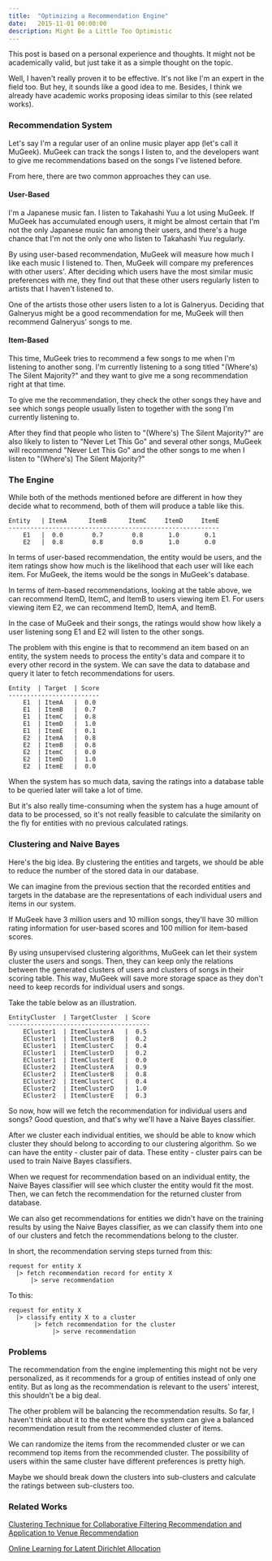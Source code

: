 ```yaml
---
title:  "Optimizing a Recommendation Engine"
date:   2015-11-01 00:00:00
description: Might Be a Little Too Optimistic
---
```


This post is based on a personal experience and thoughts. It might not be academically valid, but just take it as a simple thought on the topic.

Well, I haven't really proven it to be effective. It's not like I'm an expert in the field too. But hey, it sounds like a good idea to me. Besides, I think we already have academic works proposing ideas similar to this (see related works).

### Recommendation System

Let's say I'm a regular user of an online music player app (let's call it MuGeek). MuGeek can track the songs I listen to, and the developers want to give me recommendations based on the songs I've listened before.

From here, there are two common approaches they can use.

#### User-Based

I'm a Japanese music fan. I listen to Takahashi Yuu a lot using MuGeek. If MuGeek has accumulated enough users, it might be almost certain that I'm not the only Japanese music fan among their users, and there's a huge chance that I'm not the only one who listen to Takahashi Yuu regularly.

By using user-based recommendation, MuGeek will measure how much I like each music I listened to. Then, MuGeek will compare my preferences with other users'. After deciding which users have the most similar music preferences with me, they find out that these other users regularly listen to artists that I haven't listened to.

One of the artists those other users listen to a lot is Galneryus. Deciding that Galneryus might be a good recommendation for me, MuGeek will then recommend Galneryus' songs to me.

#### Item-Based

This time, MuGeek tries to recommend a few songs to me when I'm listening to another song. I'm currently listening to a song titled "(Where's) The Silent Majority?" and they want to give me a song recommendation right at that time.

To give me the recommendation, they check the other songs they have and see which songs people usually listen to together with the song I'm currently listening to.

After they find that people who listen to "(Where's) The Silent Majority?" are also likely to listen to "Never Let This Go" and several other songs, MuGeek will recommend "Never Let This Go" and the other songs to me when I listen to "(Where's) The Silent Majority?"

### The Engine

While both of the methods mentioned before are different in how they decide what to recommend, both of them will produce a table like this.

```
Entity   | ItemA      ItemB      ItemC     ItemD     ItemE
----------------------------------------------------------
    E1   |  0.0        0.7        0.8       1.0       0.1
    E2   |  0.8        0.8        0.0       1.0       0.0
```

In terms of user-based recommendation, the entity would be users, and the item ratings show how much is the likelihood that each user will like each item. For MuGeek, the items would be the songs in MuGeek's database.

In terms of item-based recommendations, looking at the table above, we can recommend ItemD, ItemC, and ItemB to users viewing item E1. For users viewing item E2, we can recommend ItemD, ItemA, and ItemB.

In the case of MuGeek and their songs, the ratings would show how likely a user listening song E1 and E2 will listen to the other songs.

The problem with this engine is that to recommend an item based on an entity, the system needs to process the entity's data and compare it to every other record in the system. We can save the data to database and query it later to fetch recommendations for users.

```
Entity  | Target  | Score
-------------------------
    E1  | ItemA   |  0.0
    E1  | ItemB   |  0.7
    E1  | ItemC   |  0.8
    E1  | ItemD   |  1.0
    E1  | ItemE   |  0.1
    E2  | ItemA   |  0.8
    E2  | ItemB   |  0.8
    E2  | ItemC   |  0.0
    E2  | ItemD   |  1.0
    E2  | ItemE   |  0.0
```

When the system has so much data, saving the ratings into a database table to be queried later will take a lot of time.

But it's also really time-consuming when the system has a huge amount of data to be processed, so it's not really feasible to calculate the similarity on the fly for entities with no previous calculated ratings.

### Clustering and Naive Bayes

Here's the big idea. By clustering the entities and targets, we should be able to reduce the number of the stored data in our database.

We can imagine from the previous section that the recorded entities and targets in the database are the representations of each individual users and items in our system.

If MuGeek have 3 million users and 10 million songs, they'll have 30 million rating information for user-based scores and 100 million for item-based scores.

By using unsupervised clustering algorithms, MuGeek can let their system cluster the users and songs. Then, they can keep only the relations between the generated clusters of users and clusters of songs in their scoring table. This way, MuGeek will save more storage space as they don't need to keep records for individual users and songs.

Take the table below as an illustration.

```
EntityCluster  | TargetCluster  | Score
---------------------------------------
    ECluster1  | ItemClusterA   |  0.5
    ECluster1  | ItemClusterB   |  0.2
    ECluster1  | ItemClusterC   |  0.4
    ECluster1  | ItemClusterD   |  0.2
    ECluster1  | ItemClusterE   |  0.0
    ECluster2  | ItemClusterA   |  0.9
    ECluster2  | ItemClusterB   |  0.8
    ECluster2  | ItemClusterC   |  0.4
    ECluster2  | ItemClusterD   |  1.0
    ECluster2  | ItemClusterE   |  0.3
```

So now, how will we fetch the recommendation for individual users and songs? Good question, and that's why we'll have a Naive Bayes classifier.

After we cluster each individual entities, we should be able to know which cluster they should belong to according to our clustering algorithm. So we can have the entity - cluster pair of data. These entity - cluster pairs can be used to train Naive Bayes classifiers.

When we request for recommendation based on an individual entity, the Naive Bayes classifier will see which cluster the entity would fit the most. Then, we can fetch the recommendation for the returned cluster from database.

We can also get recommendations for entities we didn't have on the training results by using the Naive Bayes classifier, as we can classify them into one of our clusters and fetch the recommendations belong to the cluster.

In short, the recommendation serving steps turned from this:

```
request for entity X
  |> fetch recommendation record for entity X
      |> serve recommendation
```

To this:

```
request for entity X
  |> classify entity X to a cluster
       |> fetch recommendation for the cluster
            |> serve recommendation
```

### Problems

The recommendation from the engine implementing this might not be very personalized, as it recommends for a group of entities instead of only one entity. But as long as the recommendation is relevant to the users' interest, this shouldn't be a big deal.

The other problem will be balancing the recommendation results. So far, I haven't think about it to the extent where the system can give a balanced recommendation result from the recommended cluster of items.

We can randomize the items from the recommended cluster or we can recommend top items from the recommended cluster. The possibility of users within the same cluster have different preferences is pretty high.

Maybe we should break down the clusters into sub-clusters and calculate the ratings between sub-clusters too.

### Related Works

[Clustering Technique for Collaborative Filtering Recommendation and Application to Venue Recommendation](http://www.slideshare.net/PhamCuong/clustering-technique-for-collaborative-filtering-recommendation-and-application-to-venue-recommendation)

[Online Learning for Latent Dirichlet Allocation](https://www.cs.princeton.edu/~blei/papers/HoffmanBleiBach2010b.pdf)
